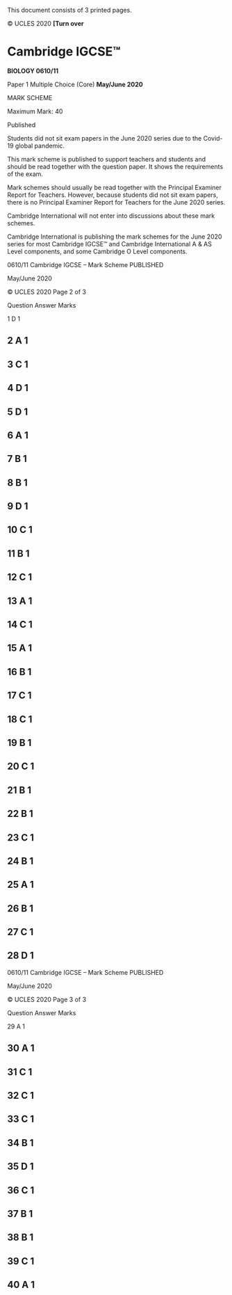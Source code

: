  This document consists of 3 printed pages. 

© UCLES 2020 **[Turn over** 

# Cambridge IGCSE™ 

**BIOLOGY 0610/11** 

Paper 1 Multiple Choice (Core) **May/June 2020** 

MARK SCHEME 

Maximum Mark: 40 

 Published 

Students did not sit exam papers in the June 2020 series due to the Covid-19 global pandemic. 

This mark scheme is published to support teachers and students and should be read together with the question paper. It shows the requirements of the exam. 

Mark schemes should usually be read together with the Principal Examiner Report for Teachers. However, because students did not sit exam papers, there is no Principal Examiner Report for Teachers for the June 2020 series. 

Cambridge International will not enter into discussions about these mark schemes. 

Cambridge International is publishing the mark schemes for the June 2020 series for most Cambridge IGCSE™ and Cambridge International A & AS Level components, and some Cambridge O Level components. 


0610/11 Cambridge IGCSE – Mark Scheme PUBLISHED 

 May/June 2020 

© UCLES 2020 Page 2 of 3 

 Question Answer Marks 

 1 D 1 

## 2 A 1 

## 3 C 1 

## 4 D 1 

## 5 D 1 

## 6 A 1 

## 7 B 1 

## 8 B 1 

## 9 D 1 

## 10 C 1 

## 11 B 1 

## 12 C 1 

## 13 A 1 

## 14 C 1 

## 15 A 1 

## 16 B 1 

## 17 C 1 

## 18 C 1 

## 19 B 1 

## 20 C 1 

## 21 B 1 

## 22 B 1 

## 23 C 1 

## 24 B 1 

## 25 A 1 

## 26 B 1 

## 27 C 1 

## 28 D 1 


0610/11 Cambridge IGCSE – Mark Scheme PUBLISHED 

 May/June 2020 

© UCLES 2020 Page 3 of 3 

 Question Answer Marks 

 29 A 1 

## 30 A 1 

## 31 C 1 

## 32 C 1 

## 33 C 1 

## 34 B 1 

## 35 D 1 

## 36 C 1 

## 37 B 1 

## 38 B 1 

## 39 C 1 

## 40 A 1 


